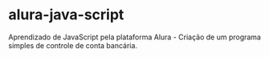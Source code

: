# alura-java-script
Aprendizado de JavaScript pela plataforma Alura - Criação de um programa simples de controle de conta bancária.
